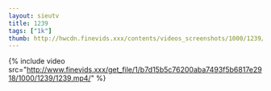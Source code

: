 ```yaml
--- 
layout: sieutv
title: 1239
tags: ["1k"]
thumb: http://hwcdn.finevids.xxx/contents/videos_screenshots/1000/1239/preview.mp4.jpg
---
```

{% include video src="http://www.finevids.xxx/get_file/1/b7d15b5c76200aba7493f5b6817e2918/1000/1239/1239.mp4/" %} 
